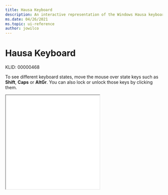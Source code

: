 ```yaml
---
title: Hausa Keyboard
description: An interactive representation of the Windows Hausa keyboard. To see different keyboard states, click or move the mouse over the state keys.
ms.date: 04/26/2021
ms.topic: ui-reference
author: jowilco
---
```


# Hausa Keyboard

KLID: 00000468

To see different keyboard states, move the mouse over state keys such as **Shift**, **Caps** or **AltGr**. You can also lock or unlock those keys by clicking them.

<iframe src="kbdhau.html" height="300"></iframe>
